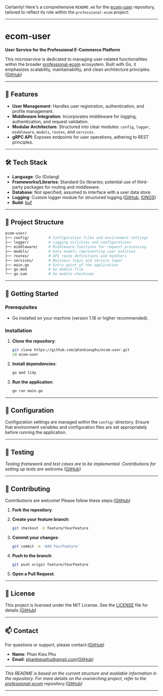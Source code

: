 Certainly! Here's a comprehensive `README.md` for the [ecom-user](https://github.com/phankieuphu/ecom-user) repository, tailored to reflect its role within the `professional-ecom` project:

---

# ecom-user

**User Service for the Professional E-Commerce Platform**

This microservice is dedicated to managing user-related functionalities within the broader [professional-ecom](https://github.com/phankieuphu/professional-ecom) ecosystem. Built with Go, it emphasizes scalability, maintainability, and clean architecture principles.([GitHub][1])

---

## 🧩 Features

* **User Management**: Handles user registration, authentication, and profile management.
* **Middleware Integration**: Incorporates middleware for logging, authentication, and request validation.
* **Modular Architecture**: Structured into clear modules: `config`, `logger`, `middleware`, `models`, `routes`, and `services`.
* **gRPC API**: Exposes endpoints for user operations, adhering to REST principles.


---

## 🛠️ Tech Stack

* **Language**: Go (Golang)
* **Frameworks/Libraries**: Standard Go libraries; potential use of third-party packages for routing and middleware.
* **Database**: Not specified; assumed to interface with a user data store.
* **Logging**: Custom logger module for structured logging.([GitHub][2], [IONOS][3])
*  **Build**: 
   [buf](https://buf.build/)
---

## 📁 Project Structure

```bash
ecom-user/
├── config/         # Configuration files and environment settings
├── logger/         # Logging utilities and configurations
├── middleware/     # Middleware functions for request processing
├── models/         # Data models representing user entities
├── routes/         # API route definitions and handlers
├── services/       # Business logic and service layer
├── main.go         # Entry point of the application
├── go.mod          # Go module file
└── go.sum          # Go module checksums
```


---

## 🚀 Getting Started

### Prerequisites

* Go installed on your machine (version 1.16 or higher recommended).

### Installation

1. **Clone the repository**:

   ```bash
   git clone https://github.com/phankieuphu/ecom-user.git
   cd ecom-user
   ```



2. **Install dependencies**:

   ```bash
   go mod tidy
   ```



3. **Run the application**:

   ```bash
   go run main.go
   ```



---


## 🔧 Configuration

Configuration settings are managed within the `config/` directory. Ensure that environment variables and configuration files are set appropriately before running the application.

---

## 🧪 Testing

*Testing framework and test cases are to be implemented. Contributions for setting up tests are welcome.*([GitHub][2])

---

## 🤝 Contributing

Contributions are welcome! Please follow these steps:([GitHub][1])

1. **Fork the repository**.
2. **Create your feature branch**:

   ```bash
   git checkout -b feature/YourFeature
   ```



3. **Commit your changes**:

   ```bash
   git commit -m 'Add YourFeature'
   ```



4. **Push to the branch**:

   ```bash
   git push origin feature/YourFeature
   ```



5. **Open a Pull Request**.

---

## 📄 License

This project is licensed under the MIT License. See the [LICENSE](LICENSE) file for details.([GitHub][1])

---

## 📫 Contact

For questions or support, please contact:([GitHub][1])

* **Name**: Phan Kieu Phu
* **Email**: [phankieuphu@gmail.com](mailto:phankieuphu@gmail.com)([GitHub][1])

---

*This README is based on the current structure and available information in the repository. For more details on the overarching project, refer to the [professional-ecom](https://github.com/phankieuphu/professional-ecom) repository.*([GitHub][1])

---

[1]: https://github.com/phankieuphu/professional-ecom?utm_source=chatgpt.com "GitHub - phankieuphu/professional-ecom: Go e-commerce backend"
[2]: https://github.com/phankieuphu/django-celery-kafka/actions?utm_source=chatgpt.com "Actions · phankieuphu/django-celery-kafka · GitHub"
[3]: https://www.ionos.com/digitalguide/websites/web-development/readme-file/?utm_source=chatgpt.com "Readme: the file type simply explained with examples - IONOS"
[4]: https://docs.github.com/en/account-and-profile/setting-up-and-managing-your-github-profile/customizing-your-profile/managing-your-profile-readme?utm_source=chatgpt.com "Managing your profile README - GitHub Docs"
